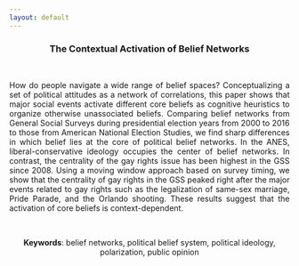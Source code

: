 ```yaml
---
layout: default
---
```


<h3 align="center"> <strong>The Contextual Activation of Belief Networks</strong></h3>

&nbsp;
&nbsp;

<p align="justify">
How do people navigate a wide range of belief spaces? Conceptualizing a set of political attitudes as a network of correlations, this paper shows that major social events activate different core beliefs as cognitive heuristics to organize otherwise unassociated beliefs. Comparing belief networks from General Social Surveys during presidential election years from 2000 to 2016 to those from American National Election Studies, we find sharp differences in which belief lies at the core of political belief networks. In the ANES, liberal-conservative ideology occupies the center of belief networks. In contrast, the centrality of the gay rights issue has been highest in the GSS since 2008. Using a moving window approach based on survey timing, we show that the centrality of gay rights in the GSS peaked right after the major events related to gay rights such as the legalization of same-sex marriage, Pride Parade, and the Orlando shooting. These results suggest that the activation of core beliefs is context-dependent. </p>

&nbsp;

<center>
<strong>Keywords</strong>:  belief networks, political belief system, political ideology, polarization, public opinion
</center>